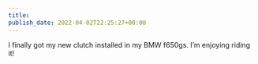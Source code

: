 ```yaml
---
title: 
publish_date: 2022-04-02T22:25:27+00:00
---
```


I finally got my new clutch installed in my BMW f650gs. I’m enjoying riding it!
